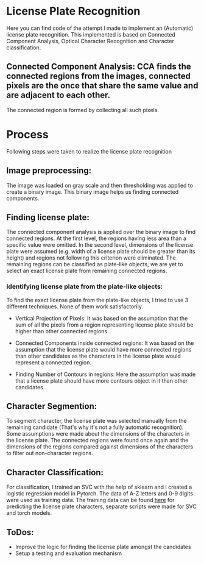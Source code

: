 # License Plate Recognition
 
Here you can find code of the attempt I made to implement an (Automatic) license plate recognition. This implemented is based on Connected Component Analysis, 
Optical Character Recognition and Character classification.

## Connected Component Analysis: CCA finds the connected regions from the images, connected pixels are the once that share the same value and are adjacent to each other.
The connected region is formed by collecting all such pixels.

# Process

Following steps were taken to realize the license plate recognition

## Image preprocessing: 
The image was loaded on gray scale and then thresholding was applied to create a binary image. This binary image helps us finding connected components.

## Finding license plate:

The connected component analysis is applied over the binary image to find connected regions. At the first level, the regions having less area than a specific value were omitted.
In the second level, dimensions of the license plate were assumed (e.g. width of a license plate should be greater than its height) and regions not following this criterion were eliminated.
The remaining regions can be classified as plate-like objects, we are yet to select an exact license plate from remaining connected regions.

### Identifying license plate from the plate-like objects:

To find the exact license plate from the plate-like objects, I tried to use 3 different techniques. None of them work satisfactorily.

* Vertical Projection of Pixels: It was based on the assumption that the sum of all the pixels from a region representing license plate should be higher than other connected regions.

* Connected Components inside connected regions: It was based on the assumption that the license plate would have more connected regions than other candidates as the characters in the license plate
would represent a connected region.

* Finding Number of Contours in regions: Here the assumption was made that a license plate should have more contours object in it than other candidates. 

## Character Segmention:

To segment character, the license plate was selected manually from the remaining candidate (That's why it's not a fully automatic recognition). Some assumptions were made about the dimensions of the characters in the license plate. The connected regions were found once again and the dimensions of the regions compared against dimensions of the characters to filter out non-character regions.

## Character Classification:

For classification, I trained an SVC with the help of sklearn and I created a logistic regression model in Pytorch. The data of A-Z letters and 0-9 digits were used as training data. The training data can be found [here](http://www.ee.surrey.ac.uk/CVSSP/demos/chars74k/)
for predicting the license plate characters, separate scripts were made for SVC and torch models.

## ToDos:

* Improve the logic for finding the license plate amongst the candidates
* Setup a testing and evaluation mechanism
